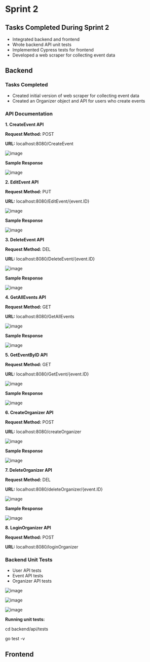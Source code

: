 <h1>Sprint 2</h1>

<h2>Tasks Completed During Sprint 2</h2>
<ul>
  <li>Integrated backend and frontend</li>
  <li>Wrote backend API unit tests</li>
  <li>Implemented Cypress tests for frontend</li>
  <li>Developed a web scraper for collecting event data</li>
</ul>

<h2>Backend</h2>

<h3>Tasks Completed</h3>
<ul>
  <li>Created initial version of web scraper for collecting event data</li>
  <li>Created an Organizer object and API for users who create events</li>
</ul>

<h3>API Documentation</h3>

**1. CreateEvent API**

**Request Method:**
POST

**URL:**
localhost:8080/CreateEvent

![image](https://github.com/user-attachments/assets/05e52de7-9853-4be7-8eac-06aafe3bb830)

**Sample Response**

![image](https://github.com/user-attachments/assets/8b9f02f4-d877-4857-8192-baedaa60bc14)

**2. EditEvent API**

**Request Method:**
PUT

**URL:**
localhost:8080/EditEvent/{event.ID}

![image](https://github.com/user-attachments/assets/e5be6295-89c3-4e16-ba84-95986657098c)

**Sample Response**

![image](https://github.com/user-attachments/assets/1f9b0889-6c0d-42e2-bbe7-11d6bc8e6ab8)

**3. DeleteEvent API**

**Request Method:**
DEL

**URL:**
localhost:8080/DeleteEvent/{event.ID}

![image](https://github.com/user-attachments/assets/f485d577-8338-422f-b943-a3f823da55a3)

**Sample Response**

![image](https://github.com/user-attachments/assets/c2a289ae-6779-4fbe-8b10-96d60ae97b3a)

**4. GetAllEvents API**

**Request Method:**
GET

**URL:**
localhost:8080/GetAllEvents

![image](https://github.com/user-attachments/assets/21e8f501-8844-44b1-8d7f-c7e29e43f992)

**Sample Response**

![image](https://github.com/user-attachments/assets/7520b521-c00f-46f5-adee-38f07bcec321)

**5. GetEventByID API**

**Request Method:**
GET

**URL:**
localhost:8080/GetEvent/{event.ID}

![image](https://github.com/user-attachments/assets/cff6766d-c193-4f3f-a6a5-cb85f2b33210)

**Sample Response**

![image](https://github.com/user-attachments/assets/e8ff8c7b-9bf9-423c-b153-3690feb57ae0)

**6. CreateOrganizer API**

**Request Method:**
POST

**URL:**
localhost:8080/createOrganizer

![image](https://github.com/user-attachments/assets/2d9dcae7-4358-4e6f-bb04-8612d2214709)

**Sample Response**

![image](https://github.com/user-attachments/assets/0550833b-6d43-4aeb-97c5-54fff2c64518)

**7. DeleteOrganizer API**

**Request Method:**
DEL

**URL:**
localhost:8080/deleteOrganizer/{event.ID}

![image](https://github.com/user-attachments/assets/88dcec2c-1141-4a3c-8c32-0cd059d4efb0)

**Sample Response**

![image](https://github.com/user-attachments/assets/7d19e2ab-2a4f-4f77-8271-997b9c0f7f18)

**8. LoginOrganizer API**

**Request Method:**
POST

**URL:**
localhost:8080/loginOrganizer

<h3>Backend Unit Tests</h3>
<ul>
  <li>User API tests</li>
  <li>Event API tests</li>
  <li>Organizer API tests</li>
</ul>

![image](https://github.com/user-attachments/assets/d63a3dd2-ba3c-4303-80c2-e3f8a88ecac4)

![image](https://github.com/user-attachments/assets/6db10fc4-568d-4c7b-98d3-be8388c76bda)

![image](https://github.com/user-attachments/assets/1fa056e5-cbcf-4912-9951-e22f545e387c)



**Running unit tests:**

cd backend/api/tests

go test -v

<h2>Frontend</h2>
